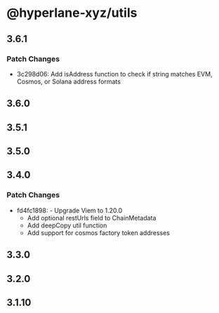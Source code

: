 # @hyperlane-xyz/utils

## 3.6.1

### Patch Changes

- 3c298d06: Add isAddress function to check if string matches EVM, Cosmos, or Solana address formats

## 3.6.0

## 3.5.1

## 3.5.0

## 3.4.0

### Patch Changes

- fd4fc1898: - Upgrade Viem to 1.20.0
  - Add optional restUrls field to ChainMetadata
  - Add deepCopy util function
  - Add support for cosmos factory token addresses

## 3.3.0

## 3.2.0

## 3.1.10
